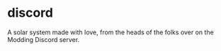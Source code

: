 # discord
 A solar system made with love, from the heads of the folks over on the Modding Discord server.
